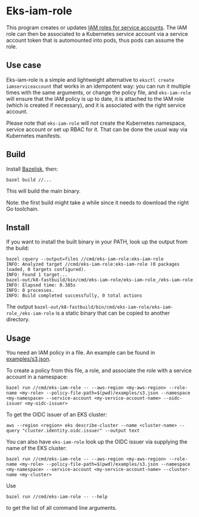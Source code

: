 # Eks-iam-role

This program creates or updates [IAM roles for service accounts](https://docs.aws.amazon.com/eks/latest/userguide/iam-roles-for-service-accounts.html). The IAM role can then be associated to a Kubernetes service account via a service account token that is automounted into pods, thus pods can assume the role.

## Use case

Eks-iam-role is a simple and lightweight alternative to `eksctl create iamserviceaccount` that works in an idempotent way: you can run it multiple times with the same arguments, or change the policy file, and `eks-iam-role` will ensure that the IAM policy is up to date, it is attached to the IAM role (which is created if necessary), and it is associated with the right service account.

Please note that `eks-iam-role` will not create the Kubernetes namespace, service account or set up RBAC for it. That can be done the usual way via Kubernetes manifests.

## Build

Install [Bazelisk](https://github.com/bazelbuild/bazelisk), then:

    bazel build //...

This will build the main binary.

Note: the first build might take a while since it needs to download the right Go toolchain.

## Install

If you want to install the built binary in your PATH, look up the output from the build:

    bazel cquery --output=files //cmd/eks-iam-role:eks-iam-role
    INFO: Analyzed target //cmd/eks-iam-role:eks-iam-role (0 packages loaded, 0 targets configured).
    INFO: Found 1 target...
    bazel-out/k8-fastbuild/bin/cmd/eks-iam-role/eks-iam-role_/eks-iam-role
    INFO: Elapsed time: 0.385s
    INFO: 0 processes.
    INFO: Build completed successfully, 0 total actions

The output `bazel-out/k8-fastbuild/bin/cmd/eks-iam-role/eks-iam-role_/eks-iam-role` is a static binary that can be copied to another directory.

## Usage

You need an IAM policy in a file. An example can be found in [examples/s3.json](examples/s3.json).

To create a policy from this file, a role, and associate the role with a service account in a namespace:

    bazel run //cmd/eks-iam-role -- --aws-region <my-aws-region> --role-name <my-role> --policy-file-path=$(pwd)/examples/s3.json --namespace <my-namespace> --service-account <my-service-account-name> --oidc-issuer <my-oidc-issuer>

To get the OIDC issuer of an EKS cluster:

    aws --region <region> eks describe-cluster --name <cluster-name> --query "cluster.identity.oidc.issuer" --output text

You can also have `eks-iam-role` look up the OIDC issuer via supplying the name of the EKS cluster:

    bazel run //cmd/eks-iam-role -- --aws-region <my-aws-region> --role-name <my-role> --policy-file-path=$(pwd)/examples/s3.json --namespace <my-namespace> --service-account <my-service-account-name> --cluster-name <my-cluster>

Use

    bazel run //cmd/eks-iam-role -- --help

to get the list of all command line arguments.
